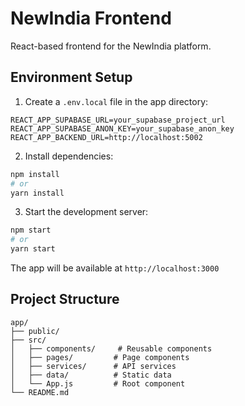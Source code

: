 # NewIndia Frontend

React-based frontend for the NewIndia platform.

## Environment Setup

1. Create a `.env.local` file in the app directory:

```env
REACT_APP_SUPABASE_URL=your_supabase_project_url
REACT_APP_SUPABASE_ANON_KEY=your_supabase_anon_key
REACT_APP_BACKEND_URL=http://localhost:5002
```

2. Install dependencies:

```bash
npm install
# or
yarn install
```

3. Start the development server:

```bash
npm start
# or
yarn start
```

The app will be available at `http://localhost:3000`

## Project Structure

```
app/
├── public/
├── src/
│   ├── components/     # Reusable components
│   ├── pages/         # Page components
│   ├── services/      # API services
│   ├── data/          # Static data
│   └── App.js         # Root component
└── README.md
```
